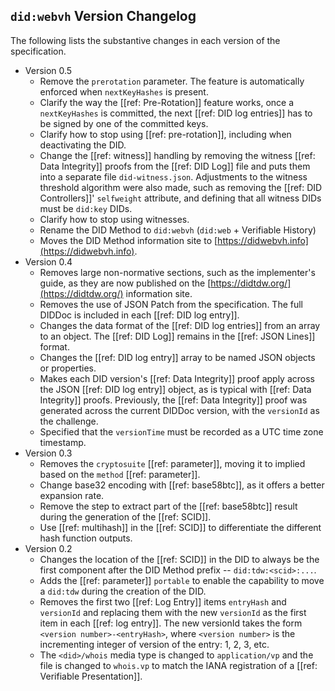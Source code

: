 ## `did:webvh` Version Changelog

The following lists the substantive changes in each version of the specification.

- Version 0.5
  - Remove the `prerotation` parameter. The feature is automatically enforced
    when `nextKeyHashes` is present.
  - Clarify the way the [[ref: Pre-Rotation]] feature works, once a `nextKeyHashes`
    is committed, the next [[ref: DID log entries]] has to be signed by one of the committed keys.
  - Clarify how to stop using [[ref: pre-rotation]], including when deactivating the DID.
  - Change the [[ref: witness]] handling by removing the witness [[ref: Data Integrity]]
    proofs from the [[ref: DID Log]] file and puts them into a separate file
    `did-witness.json`. Adjustments to the witness threshold algorithm were also
    made, such as removing the [[ref: DID Controllers]]' `selfweight` attribute,
    and defining that all witness DIDs must be `did:key` DIDs.
  - Clarify how to stop using witnesses.
  - Rename the DID Method to `did:webvh` (`did:web` + Verifiable History)
  - Moves the DID Method information site to [https://didwebvh.info](https://didwebvh.info).
- Version 0.4
  - Removes large non-normative sections, such as the implementer's guide, as they are now published on the [https://didtdw.org/](https://didtdw.org/) information site.
  - Removes the use of JSON Patch from the specification. The full DIDDoc is included in each [[ref: DID log entry]].
  - Changes the data format of the [[ref: DID log entries]] from an array to an object. The [[ref: DID Log]] remains in the [[ref: JSON Lines]] format.
  - Changes the [[ref: DID log entry]] array to be named JSON objects or properties.
  - Makes each DID version's [[ref: Data Integrity]] proof apply across the JSON
    [[ref: DID log entry]] object, as is typical with [[ref: Data Integrity]] proofs.
    Previously, the [[ref: Data Integrity]] proof was generated across
    the current DIDDoc version, with the `versionId` as the challenge.
  - Specified that the `versionTime` must be recorded as a UTC time zone timestamp.
- Version 0.3
  - Removes the `cryptosuite` [[ref: parameter]], moving it to implied based on the `method` [[ref: parameter]].
  - Change base32 encoding with [[ref: base58btc]], as it offers a better expansion rate.
  - Remove the step to extract part of the [[ref: base58btc]] result during the generation of the [[ref: SCID]].
  - Use [[ref: multihash]] in the [[ref: SCID]] to differentiate the different hash function outputs.
- Version 0.2
  - Changes the location of the [[ref: SCID]] in the DID to always be the first
    component after the DID Method prefix -- `did:tdw:<scid>:...`.
  - Adds the [[ref: parameter]] `portable` to enable the capability to move a
    `did:tdw` during the creation of the DID.
  - Removes the first two [[ref: Log Entry]] items `entryHash` and `versionId`
    and replacing them with the new `versionId` as the first item in each
    [[ref: log entry]]. The new versionId takes the form `<version number>-<entryHash>`,
    where `<version number>` is the incrementing integer of version of the
    entry: 1, 2, 3, etc.
  - The `<did>/whois` media type is changed to `application/vp` and the file is
    changed to `whois.vp` to match the IANA registration of a [[ref: Verifiable Presentation]].
